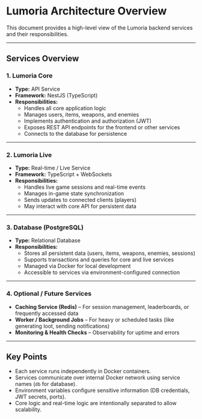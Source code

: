 # Lumoria Architecture Overview

This document provides a high-level view of the Lumoria backend services and their responsibilities.

---

## Services Overview

### 1. Lumoria Core

- **Type:** API Service
- **Framework:** NestJS (TypeScript)
- **Responsibilities:**
  - Handles all core application logic
  - Manages users, items, weapons, and enemies
  - Implements authentication and authorization (JWT)
  - Exposes REST API endpoints for the frontend or other services
  - Connects to the database for persistence

---

### 2. Lumoria Live

- **Type:** Real-time / Live Service
- **Framework:** TypeScript + WebSockets
- **Responsibilities:**
  - Handles live game sessions and real-time events
  - Manages in-game state synchronization
  - Sends updates to connected clients (players)
  - May interact with core API for persistent data

---

### 3. Database (PostgreSQL)

- **Type:** Relational Database
- **Responsibilities:**
  - Stores all persistent data (users, items, weapons, enemies, sessions)
  - Supports transactions and queries for core and live services
  - Managed via Docker for local development
  - Accessible to services via environment-configured connection

---

### 4. Optional / Future Services

- **Caching Service (Redis)** – For session management, leaderboards, or frequently accessed data
- **Worker / Background Jobs** – For heavy or scheduled tasks (like generating loot, sending notifications)
- **Monitoring & Health Checks** – Observability for uptime and errors

---

## Key Points

- Each service runs independently in Docker containers.
- Services communicate over internal Docker network using service names (`db` for database).
- Environment variables configure sensitive information (DB credentials, JWT secrets, ports).
- Core logic and real-time logic are intentionally separated to allow scalability.
